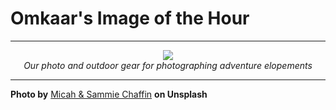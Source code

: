 # Omkaar's Image of the Hour

---

<div align="center">

<a href="https://unsplash.com/photos/photographers-gear-ready-to-be-used-w4avgGL6Icg">
  <img src="https://images.unsplash.com/photo-1747764869395-ce3ce016e622?crop=entropy&cs=tinysrgb&fit=max&fm=jpg&ixid=M3w3NjA2Nzh8MHwxfHJhbmRvbXx8fHx8fHx8fDE3NTA1MDAwMDB8&ixlib=rb-4.1.0&q=80&w=1080" style="max-width:100%; height:auto;">
</a>

<br>
<i>Our photo and outdoor gear for photographing adventure elopements</i>

</div>

---

**Photo by** [Micah & Sammie Chaffin](https://unsplash.com/@micahandsammiechaffin) **on Unsplash**
